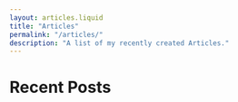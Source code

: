 ```yaml
---
layout: articles.liquid
title: "Articles"
permalink: "/articles/"
description: "A list of my recently created Articles."
---
```


# Recent Posts
